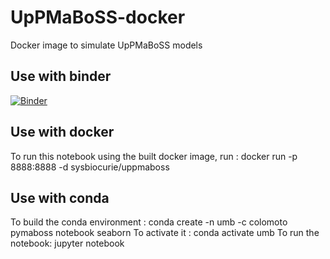 # UpPMaBoSS-docker
Docker image to simulate UpPMaBoSS models

## Use with binder
[![Binder](https://mybinder.org/badge_logo.svg)](https://mybinder.org/v2/gh/sysbio-curie/UpPMaBoSS-docker/master)

## Use with docker
To run this notebook using the built docker image, run : 
	docker run -p 8888:8888 -d sysbiocurie/uppmaboss

## Use with conda
To build the conda environment : 
	conda create -n umb -c colomoto pymaboss notebook seaborn
To activate it : 
	conda activate umb
To run the notebook: 
	jupyter notebook
 
